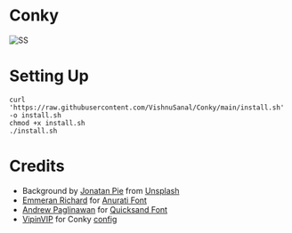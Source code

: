 # Conky

![SS](https://github.com/VishnuSanal/dotfiles/assets/50027064/0483b5b4-5fef-41b4-9cba-27ccc7cf798b?raw=true)

# Setting Up

```
curl 'https://raw.githubusercontent.com/VishnuSanal/Conky/main/install.sh' -o install.sh
chmod +x install.sh
./install.sh
```

# Credits

- Background by [Jonatan Pie](https://unsplash.com/@r3dmax?utm_source=unsplash&utm_medium=referral&utm_content=creditCopyText) from [Unsplash](https://unsplash.com/photos/3l3RwQdHRHg?utm_source=unsplash&utm_medium=referral&utm_content=creditCopyText)
- [Emmeran Richard](https://www.behance.net/emmeranrichard) for [Anurati Font](https://www.behance.net/gallery/33704618/ANURATI-Free-Font)
- [Andrew Paglinawan](https://fonts.google.com/?query=Andrew+Paglinawan) for [Quicksand Font](https://fonts.google.com/specimen/Quicksand)
- [VipinVIP](https://github.com/VipinVIP/) for Conky [config](https://github.com/VipinVIP/my-conky)
